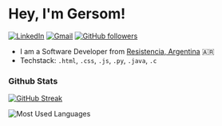 
# Hey, I'm Gersom!

[![LinkedIn](https://img.shields.io/badge/LinkedIn-Connect-blue?logo=linkedin&logoColor=white&link=https://www.linkedin.com/in/gersom-tom%C3%A1s-hotchkyss-359691320/)](https://www.linkedin.com/in/gersom-tom%C3%A1s-hotchkyss-359691320/)
[![Gmail](https://img.shields.io/badge/Email-Contact-red?logo=gmail&logoColor=red&link=mailto:gersomtomasosky@gmail.com)](mailto:gersomtomasosky@gmail.com)
[![GitHub followers](https://img.shields.io/github/followers/Hotchkyssdev?label=Follow&style=social)](https://github.com/Hotchkyssdev)


* I am a Software Developer from [Resistencia, Argentina](https://turismo.chaco.gob.ar/destinations/resistencia/) 🇦🇷
* Techstack: `.html`, `.css`, `.js`, `.py`, `.java`, `.c`

### Github Stats
[![GitHub Streak](https://github-readme-streak-stats.herokuapp.com?user=Hotchkyssdev&theme=youtube-dark)](https://git.io/streak-stats)

![Most Used Languages](https://github-readme-stats.vercel.app/api/top-langs/?username=Hotchkyssdev&layout=compact&theme=dark)

